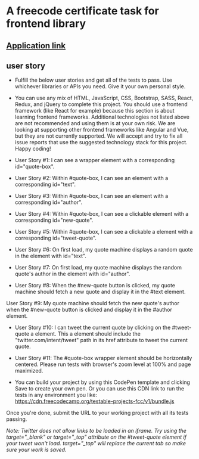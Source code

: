 # A freecode certificate task for frontend library 

 ## [Application link ](https://whitejsx.github.io/Random-Quote/)
## user story 
- Fulfill the below user stories and get all of the tests to pass. Use whichever libraries or APIs you need. Give it your own personal style.

* You can use any mix of HTML, JavaScript, CSS, Bootstrap, SASS, React, Redux, and jQuery to complete this project. You should use a frontend framework (like React for example) because this section is about learning frontend frameworks. Additional technologies not listed above are not recommended and using them is at your own risk. We are looking at supporting other frontend frameworks like Angular and Vue, but they are not currently supported. We will accept and try to fix all issue reports that use the suggested technology stack for this project. Happy coding!

- User Story #1: I can see a wrapper element with a corresponding id="quote-box".

- User Story #2: Within #quote-box, I can see an element with a corresponding id="text".

- User Story #3: Within #quote-box, I can see an element with a corresponding id="author".

- User Story #4: Within #quote-box, I can see a clickable element with a corresponding id="new-quote".

- User Story #5: Within #quote-box, I can see a clickable a element with a corresponding id="tweet-quote".

- User Story #6: On first load, my quote machine displays a random quote in the element with id="text".

- User Story #7: On first load, my quote machine displays the random quote's author in the element with id="author".

- User Story #8: When the #new-quote button is clicked, my quote machine should fetch a new quote and display it in the     #text element.

User Story #9: My quote machine should fetch the new quote's author when the #new-quote button is clicked and display it in the #author element.

- User Story #10: I can tweet the current quote by clicking on the #tweet-quote a element. This a element should include the "twitter.com/intent/tweet" path in its href attribute to tweet the current quote.

- User Story #11: The #quote-box wrapper element should be horizontally centered. Please run tests with browser's zoom level at 100% and page maximized.

* You can build your project by using this CodePen template and clicking Save to create your own pen. Or you can use this CDN link to run the tests in any environment you like: https://cdn.freecodecamp.org/testable-projects-fcc/v1/bundle.js

Once you're done, submit the URL to your working project with all its tests passing.

<i> Note: Twitter does not allow links to be loaded in an iframe. Try using the target="_blank" or target="_top" attribute on the #tweet-quote element if your tweet won't load. target="_top" will replace the current tab so make sure your work is saved.
